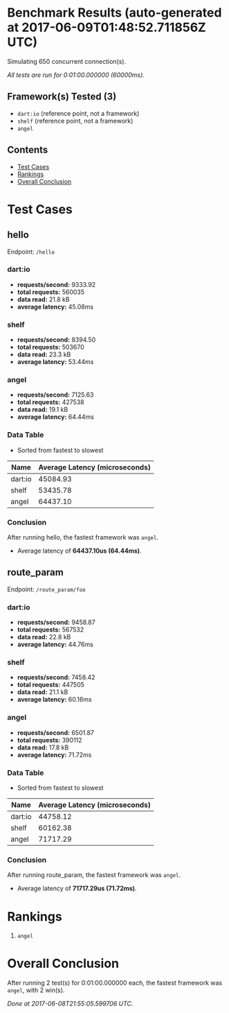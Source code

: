 # Benchmark Results (auto-generated at 2017-06-09T01:48:52.711856Z UTC)
Simulating 650 concurrent connection(s).

*All tests are run for 0:01:00.000000 (60000ms).*
## Framework(s) Tested (3)
  * `dart:io` (reference point, not a framework)
  * `shelf` (reference point, not a framework)
  * `angel`
## Contents
  * [Test Cases](#test-cases)
  * [Rankings](#rankings)
  * [Overall Conclusion](#overall-conclusion)
# Test Cases
## hello
Endpoint: `/hello`
### dart:io
  * **requests/second:** 9333.92
  * **total requests:** 560035
  * **data read:** 21.8 kB
  * **average latency:** 45.08ms
### shelf
  * **requests/second:** 8394.50
  * **total requests:** 503670
  * **data read:** 23.3 kB
  * **average latency:** 53.44ms
### angel
  * **requests/second:** 7125.63
  * **total requests:** 427538
  * **data read:** 19.1 kB
  * **average latency:** 64.44ms
### Data Table
* Sorted from fastest to slowest

Name | Average Latency (microseconds)
---- | ----
dart:io | 45084.93
shelf | 53435.78
angel | 64437.10
### Conclusion
After running hello, the fastest framework was `angel`.
  * Average latency of **64437.10us (64.44ms)**.
## route_param
Endpoint: `/route_param/foo`
### dart:io
  * **requests/second:** 9458.87
  * **total requests:** 567532
  * **data read:** 22.8 kB
  * **average latency:** 44.76ms
### shelf
  * **requests/second:** 7458.42
  * **total requests:** 447505
  * **data read:** 21.1 kB
  * **average latency:** 60.16ms
### angel
  * **requests/second:** 6501.87
  * **total requests:** 390112
  * **data read:** 17.8 kB
  * **average latency:** 71.72ms
### Data Table
* Sorted from fastest to slowest

Name | Average Latency (microseconds)
---- | ----
dart:io | 44758.12
shelf | 60162.38
angel | 71717.29
### Conclusion
After running route_param, the fastest framework was `angel`.
  * Average latency of **71717.29us (71.72ms)**.
# Rankings
  1. `angel`
# Overall Conclusion
After running 2 test(s) for 0:01:00.000000 each, the fastest framework was `angel`, with 2 win(s).

*Done at 2017-06-08T21:55:05.599706 UTC.*
